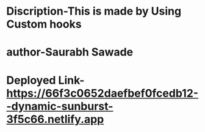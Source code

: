 # Discription-This is made by Using Custom hooks
# author-Saurabh Sawade
# Deployed Link- https://66f3c0652daefbef0fcedb12--dynamic-sunburst-3f5c66.netlify.app
